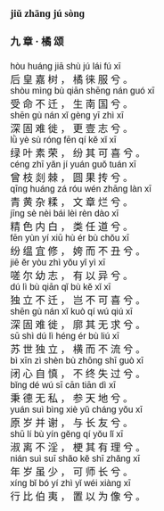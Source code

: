 <font face=楷体 size=4>


#### jiǔ zhānɡ jú  sònɡ  
#### 九  章 ·  橘  颂  


<font face=Arial size=3>hòu  huánɡ  jiā  shù  jú  lái  fú  xī  </font>  
后  皇  嘉  树 ，  橘  徕  服  兮 。  
<font face=Arial size=3>shòu  mìnɡ  bù  qiān  shēnɡ  nán  ɡuó  xī  </font>  
受  命  不  迁 ，  生  南  国  兮 。  
<font face=Arial size=3>shēn  ɡù  nán  xǐ  ɡènɡ  yī  zhì  xī  </font>  
深  固  难  徙 ，  更  壹  志  兮 。  
<font face=Arial size=3>lǜ  yè  sù  rónɡ  fēn  qí  kě  xǐ  xī  </font>  
绿  叶  素  荣 ，  纷  其  可  喜  兮 。  
<font face=Arial size=3>cénɡ  zhī  yǎn  jí  yuán  ɡuǒ  tuán  xī  </font>  
曾  枝  剡  棘 ，  圆  果  抟  兮 。  
<font face=Arial size=3>qīnɡ  huánɡ  zá  róu  wén  zhānɡ  làn  xī  </font>  
青  黄  杂  糅 ，  文  章  烂  兮 。  
<font face=Arial size=3>jīnɡ  sè  nèi  bái  lèi  rèn  dào  xī  </font>  
精  色  内  白 ，  类  任  道  兮 。  
<font face=Arial size=3>fēn  yùn  yí  xiū  hù  ér  bù  chǒu  xī  </font>  
纷  缊  宜  修 ，  姱  而  不  丑  兮 。  
<font face=Arial size=3>jiē  ěr  yòu  zhì  yǒu  yǐ  yì  xī  </font>  
嗟  尔  幼  志 ，  有  以  异  兮 。  
<font face=Arial size=3>dú  lì  bù  qiān  qǐ  bù  kě  xǐ  xī  </font>  
独  立  不  迁 ，  岂  不  可  喜  兮 。  
<font face=Arial size=3>shēn  ɡù  nán  xǐ  kuò  qí  wú  qiú  xī  </font>  
深  固  难  徙 ，  廓  其  无  求  兮 。  
<font face=Arial size=3>sū  shì  dú  lì  hénɡ  ér  bù  liú  xī  </font>  
苏  世  独  立 ，  横  而  不  流  兮 。  
<font face=Arial size=3>bì  xīn  zì  shèn  bù  zhōnɡ  shī  ɡuò  xī  </font>  
闭  心  自  慎 ，  不  终  失  过  兮 。  
<font face=Arial size=3>bǐnɡ  dé  wú  sī  cān  tiān  dì  xī  </font>  
秉  德  无  私 ，  参  天  地  兮 。  
<font face=Arial size=3>yuán  suì  bìnɡ  xiè  yǔ  chánɡ  yǒu  xī  </font>  
原  岁  并  谢 ，  与  长  友  兮 。  
<font face=Arial size=3>shū  lí  bù  yín  ɡěnɡ  qí  yǒu  lǐ  xī  </font>  
淑  离  不  淫 ，  梗  其  有  理  兮 。  
<font face=Arial size=3>nián  suì  suī  shǎo  kě  shī  zhǎnɡ  xī  </font>  
年  岁  虽  少 ，  可  师  长  兮 。  
<font face=Arial size=3>xínɡ  bǐ  bó  yí  zhì  yǐ  wéi  xiànɡ  xī  </font>  
行  比  伯  夷 ，  置  以  为  像  兮 。  




</font>